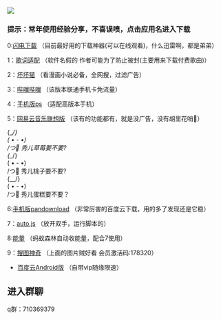 ![](https://github.com/truetears1/truetears/blob/master/%E6%9C%AA%E6%A0%87%E9%A2%98-1.png)
### 提示：常年使用经验分享，不喜误喷，点击应用名进入下载

0:[闪电下载](https://www.lanzous.com/i4foc7c)
（目前最好用的下载神器(可以在线观看)，什么迅雷啊，都是弟弟）

1：[歌词适配](http://t.cn/AiKYNuL7)
（软件名假的 作者可能为了防止被封(主要用来下载付费歌曲)）

2：[坏坏猫](http://t.cn/Ai9b8Vec)
（看漫画小说必备，全网搜，过滤广告）

3：[哔哩哔哩](http://t.cn/Ai9bD4oB)
（该版本联通手机卡免流量）

4：[手机版ps](http://t.cn/Ai9bkPur)
（适配高版本手机）

5：[网易云音乐联想版](https://www.lanzous.com/i4d2ush)
（该有的功能都有，就是没广告，没有胡里花哨🌸）

 {\__/}<br>
 ( • - •)<br>
 /つ🍓 秀儿草莓要不要?<br>
 {\__/}<br>
 ( • - •)<br>
 /つ🍑 秀儿桃子要不要?<br>
 {\__/}<br>
 ( • - •)<br>
 /つ🎂 秀儿蛋糕要不要？<br>

6:[手机版pandownload](https://www.lanzous.com/i4d209i)
（非常厉害的百度云下载，用的多了发现还是它稳）

7：[auto.js](https://www.lanzous.com/i4d1yyb)
（放开双手，运行脚本的）

8:[能量]()
（蚂蚁森林自动收能量，配合7使用）

9：[搜图神奇](https://www.lanzous.com/i4f6gef)
（上面的图片贼好看 会员激活码:178320）

* [百度云Android版](https://www.lanzous.com/i4gkate)
（自带vip随缘限速）

## 进入群聊

q群：710369379
